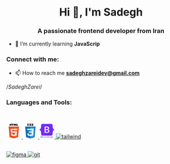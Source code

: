 <h1 align="center">Hi 👋, I'm Sadegh</h1>
<h3 align="center">A passionate frontend developer from Iran</h3>

- 🌱 I’m currently learning **JavaScrip**
<h3 align="left">Connect with me:</h3>

- 📫 How to reach me **sadeghzareidev@gmail.com**


/*SadeghZarei*/


<p align="left">
</p>

<h3 align="left">Languages and Tools:</h3>
<p align="left"> 
  <br>
  
<a href="#" target="_blank" rel="noreferrer"> <img src="https://raw.githubusercontent.com/devicons/devicon/master/icons/html5/html5-original-wordmark.svg" alt="html5" width="40" height="40"/> </a>
<a href="#" target="_blank" rel="noreferrer"> <img src="https://raw.githubusercontent.com/devicons/devicon/master/icons/css3/css3-original-wordmark.svg" alt="css3" width="40" height="40"/>
<a href="#" target="_blank" rel="noreferrer"> <img src="https://raw.githubusercontent.com/devicons/devicon/master/icons/bootstrap/bootstrap-plain-wordmark.svg" alt="bootstrap" width="40" height="40"/> </a>
<a href="#" target="_blank" rel="noreferrer"> <img src="https://www.vectorlogo.zone/logos/tailwindcss/tailwindcss-icon.svg" alt="tailwind" width="40" height="40"/> </a> 
  <br>
  <br>

</a> <a href="#" target="_blank" rel="noreferrer"> <img src="https://www.vectorlogo.zone/logos/figma/figma-icon.svg" alt="figma" width="40" height="40"/> </a>
<a href="#" target="_blank" rel="noreferrer"> <img src="https://www.vectorlogo.zone/logos/git-scm/git-scm-icon.svg" alt="git" width="40" height="40"/> </a>
  <br>
  <br>
  <br>

</p>

<!---
SadeghZareeii/SadeghZareeii is a ✨ special ✨ repository because its `README.md` (this file) appears on your GitHub profile.
You can click the Preview link to take a look at your changes.
--->
